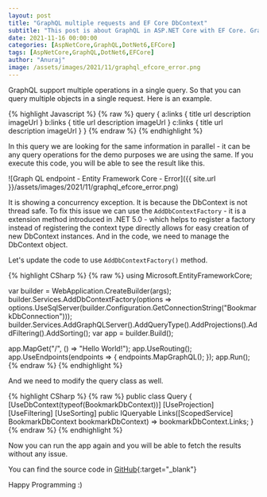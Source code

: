 ```yaml
---
layout: post
title: "GraphQL multiple requests and EF Core DbContext"
subtitle: "This post is about GraphQL in ASP.NET Core with EF Core. GraphQL support multiple operations in a single query. We will explore the challenges in the implementation and how to fix the issues."
date: 2021-11-16 00:00:00
categories: [AspNetCore,GraphQL,DotNet6,EFCore]
tags: [AspNetCore,GraphQL,DotNet6,EFCore]
author: "Anuraj"
image: /assets/images/2021/11/graphql_efcore_error.png
---
```

GraphQL support multiple operations in a single query. So that you can query multiple objects in a single request. Here is an example.

{% highlight Javascript %}
{% raw %}
query {
  a:links {
    title
    url
    description
    imageUrl
  }
  b:links {
    title
    url
    description
    imageUrl
  }
  c:links {
    title
    url
    description
    imageUrl
  }
}
{% endraw %}
{% endhighlight %}

In this query we are looking for the same information in parallel - it can be any query operations for the demo purposes we are using the same. If you execute this code, you will be able to see the result like this.

![Graph QL endpoint - Entity Framework Core - Error]({{ site.url }}/assets/images/2021/11/graphql_efcore_error.png)

It is showing a concurrency exception. It is because the DbContext is not thread safe. To fix this issue we can use the `AddDbContextFactory` - it is a extension method introduced in .NET 5.0 - which helps to register a factory instead of registering the context type directly allows for easy creation of new DbContext instances. And in the code, we need to manage the DbContext object.

Let's update the code to use `AddDbContextFactory()` method.

{% highlight CSharp %}
{% raw %}
using Microsoft.EntityFrameworkCore;

var builder = WebApplication.CreateBuilder(args);
builder.Services.AddDbContextFactory<BookmarkDbContext>(options =>
    options.UseSqlServer(builder.Configuration.GetConnectionString("BookmarkDbConnection")));
builder.Services.AddGraphQLServer().AddQueryType<Query>().AddProjections().AddFiltering().AddSorting();
var app = builder.Build();

app.MapGet("/", () => "Hello World!");
app.UseRouting();
app.UseEndpoints(endpoints =>
{
    endpoints.MapGraphQL();
});
app.Run();
{% endraw %}
{% endhighlight %}

And we need to modify the query class as well.

{% highlight CSharp %}
{% raw %}
public class Query
{
    [UseDbContext(typeof(BookmarkDbContext))]
    [UseProjection]
    [UseFiltering]
    [UseSorting]
    public IQueryable<Link> Links([ScopedService] BookmarkDbContext bookmarkDbContext)
            => bookmarkDbContext.Links;
}
{% endraw %}
{% endhighlight %}

Now you can run the app again and you will be able to fetch the results without any issue.

You can find the source code in [GitHub](https://github.com/anuraj/GraphQLDemo){:target="_blank"}

Happy Programming :)